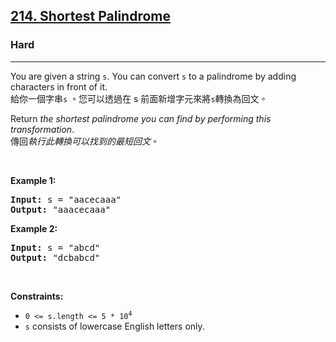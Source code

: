 <h2><a href="https://leetcode.com/problems/shortest-palindrome/">214. Shortest Palindrome</a></h2><h3>Hard</h3><hr><div><p data-immersive-translate-walked="632330f7-cf72-4428-98ad-bffa8c5b9fc7" data-immersive-translate-paragraph="1">You are given a string <code data-immersive-translate-walked="632330f7-cf72-4428-98ad-bffa8c5b9fc7">s</code>. You can convert <code data-immersive-translate-walked="632330f7-cf72-4428-98ad-bffa8c5b9fc7">s</code> to a <span data-keyword="palindrome-string" data-immersive-translate-walked="632330f7-cf72-4428-98ad-bffa8c5b9fc7">palindrome</span> by adding characters in front of it.<font class="notranslate immersive-translate-target-wrapper" data-immersive-translate-translation-element-mark="1" lang="zh-TW"><br><font class="notranslate immersive-translate-target-translation-theme-none immersive-translate-target-translation-block-wrapper-theme-none immersive-translate-target-translation-block-wrapper" data-immersive-translate-translation-element-mark="1"><font class="notranslate immersive-translate-target-inner immersive-translate-target-translation-theme-none-inner" data-immersive-translate-translation-element-mark="1">給你一個字串<code data-immersive-translate-walked="632330f7-cf72-4428-98ad-bffa8c5b9fc7">s</code> 。您可以透過在 s 前面新增字元來將<code data-immersive-translate-walked="632330f7-cf72-4428-98ad-bffa8c5b9fc7">s</code>轉換為<span data-immersive-translate-walked="632330f7-cf72-4428-98ad-bffa8c5b9fc7" data-keyword="palindrome-string">回文</span>。</font></font></font></p>

<p data-immersive-translate-walked="632330f7-cf72-4428-98ad-bffa8c5b9fc7" data-immersive-translate-paragraph="1">Return <em data-immersive-translate-walked="632330f7-cf72-4428-98ad-bffa8c5b9fc7">the shortest palindrome you can find by performing this transformation</em>.<font class="notranslate immersive-translate-target-wrapper" data-immersive-translate-translation-element-mark="1" lang="zh-TW"><br><font class="notranslate immersive-translate-target-translation-theme-none immersive-translate-target-translation-block-wrapper-theme-none immersive-translate-target-translation-block-wrapper" data-immersive-translate-translation-element-mark="1"><font class="notranslate immersive-translate-target-inner immersive-translate-target-translation-theme-none-inner" data-immersive-translate-translation-element-mark="1">傳回<em data-immersive-translate-walked="632330f7-cf72-4428-98ad-bffa8c5b9fc7">執行此轉換可以找到的最短回文</em>。</font></font></font></p>

<p>&nbsp;</p>
<p><strong class="example">Example 1:</strong></p>
<pre><strong>Input:</strong> s = "aacecaaa"
<strong>Output:</strong> "aaacecaaa"
</pre><p><strong class="example">Example 2:</strong></p>
<pre><strong>Input:</strong> s = "abcd"
<strong>Output:</strong> "dcbabcd"
</pre>
<p>&nbsp;</p>
<p><strong>Constraints:</strong></p>

<ul>
	<li><code>0 &lt;= s.length &lt;= 5 * 10<sup>4</sup></code></li>
	<li><code>s</code> consists of lowercase English letters only.</li>
</ul>
</div>